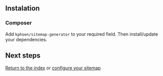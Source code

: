 ## Instalation

### Composer

Add `kphoen/sitemap-generator` to your required field. Then install/update your
dependencies.

## Next steps

[Return to the index](https://github.com/K-Phoen/SitemapGenerator/blob/master/doc/index.md) or [configure your sitemap](https://github.com/K-Phoen/SitemapGenerator/blob/master/doc/configuration.md)
